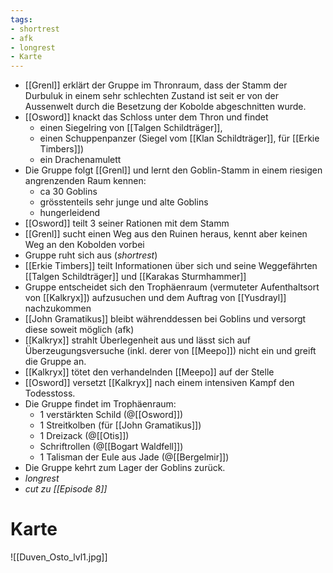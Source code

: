```yaml
---
tags:
- shortrest
- afk
- longrest
- Karte
---
```


- [[Grenl]] erklärt der Gruppe im Thronraum, dass der Stamm der Durbuluk in einem sehr schlechten Zustand ist seit er von der Aussenwelt durch die Besetzung der Kobolde abgeschnitten wurde.
- [[Osword]] knackt das Schloss unter dem Thron und findet 
	- einen Siegelring von [[Talgen Schildträger]], 
	- einen Schuppenpanzer (Siegel vom [[Klan Schildträger]], für [[Erkie Timbers]]) 
	 - ein Drachenamulett 
- Die Gruppe folgt [[Grenl]] und lernt den Goblin-Stamm in einem riesigen angrenzenden Raum kennen: 
	- ca 30 Goblins
	- grösstenteils sehr junge und alte Goblins
	- hungerleidend
- [[Osword]] teilt 3 seiner Rationen mit dem Stamm
- [[Grenl]] sucht einen Weg aus den Ruinen heraus, kennt aber keinen Weg an den Kobolden vorbei
- Gruppe ruht sich aus (*shortrest*)
- [[Erkie Timbers]] teilt Informationen über sich und seine Weggefährten [[Talgen Schildträger]] und [[Karakas Sturmhammer]]
- Gruppe entscheidet sich den Trophäenraum (vermuteter Aufenthaltsort von [[Kalkryx]]) aufzusuchen und dem Auftrag von [[Yusdrayl]] nachzukommen
- [[John Gramatikus]] bleibt währenddessen bei Goblins und versorgt diese soweit möglich (afk)
- [[Kalkryx]] strahlt Überlegenheit aus und lässt sich auf Überzeugungsversuche (inkl. derer von [[Meepo]]) nicht ein und greift die Gruppe an.
- [[Kalkryx]] tötet den verhandelnden [[Meepo]] auf der Stelle
- [[Osword]] versetzt [[Kalkryx]] nach einem intensiven Kampf den Todesstoss.
- Die Gruppe findet im Trophäenraum:
	- 1 verstärkten Schild (@[[Osword]])
	- 1 Streitkolben (für [[John Gramatikus]])
	- 1 Dreizack (@[[Otis]])
	- Schriftrollen (@[[Bogart Waldfell]])
	- 1 Talisman der Eule aus Jade (@[[Bergelmir]])
- Die Gruppe kehrt zum Lager der Goblins zurück. 
- *longrest*
- *cut zu [[Episode 8]]*

# Karte

![[Duven_Osto_lvl1.jpg]]
